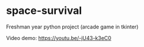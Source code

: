 # space-survival
Freshman year python project (arcade game in tkinter)

Video demo: https://youtu.be/-jU43-k3eC0
